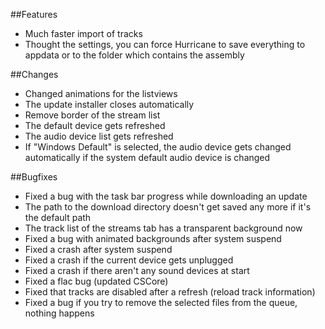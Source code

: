 ##Features
- Much faster import of tracks
- Thought the settings, you can force Hurricane to save everything to appdata or to the folder which contains the assembly

##Changes
- Changed animations for the listviews
- The update installer closes automatically
- Remove border of the stream list
- The default device gets refreshed
- The audio device list gets refreshed
- If "Windows Default" is selected, the audio device gets changed automatically if the system default audio device is changed

##Bugfixes
- Fixed a bug with the task bar progress while downloading an update
- The path to the download directory doesn't get saved any more if it's the default path
- The track list of the streams tab has a transparent background now
- Fixed a bug with animated backgrounds after system suspend
- Fixed a crash after system suspend
- Fixed a crash if the current device gets unplugged
- Fixed a crash if there aren't any sound devices at start
- Fixed a flac bug (updated CSCore)
- Fixed that tracks are disabled after a refresh (reload track information)
- Fixed a bug if you try to remove the selected files from the queue, nothing happens